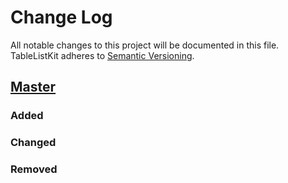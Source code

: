 # Change Log
All notable changes to this project will be documented in this file.
TableListKit adheres to [Semantic Versioning](http://semver.org/).

## [Master](https://github.com/dbrownjave/TableListKit)
### Added

### Changed

### Removed
